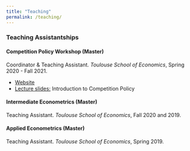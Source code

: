 ```yaml
---
title: "Teaching"
permalink: /teaching/
---
```


### Teaching Assistantships

#### Competition Policy Workshop (Master)
Coordinator & Teaching Assistant.
*Toulouse School of Economics*, Spring 2020 - Fall 2021.
* [Website](https://sites.google.com/site/competitiontse/)
* [Lecture slides:](https://luiseeisfeld.github.io/assets/docs/CompPolicy_Intro_2021.pdf) Introduction to Competition Policy

#### Intermediate Econometrics (Master)
Teaching Assistant.
*Toulouse School of Economics*, Fall 2020 and 2019.

#### Applied Econometrics (Master)
Teaching Assistant.
*Toulouse School of Economics*, Spring 2019.

